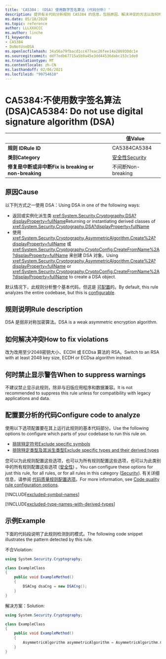```yaml
---
title: 'CA5384： (DSA) 使用数字签名算法 (代码分析) '
description: 提供有关代码分析规则 CA5384 的信息，包括原因、解决冲突的方法以及何时取消显示。
ms.date: 05/18/2020
ms.topic: reference
author: LLLXXXCCC
ms.author: linche
f1_keywords:
- CA5384
- DoNotUseDSA
ms.openlocfilehash: 34a56a79fbacd1cc477eac26fee14a286930dc1e
ms.sourcegitcommit: ddf7edb67715a5b9a45e3dd44536dabc153c1de0
ms.translationtype: MT
ms.contentlocale: zh-CN
ms.lasthandoff: 02/06/2021
ms.locfileid: "99754610"
---
```

# <a name="ca5384-do-not-use-digital-signature-algorithm-dsa"></a><span data-ttu-id="0b9a0-103">CA5384:不使用数字签名算法(DSA)</span><span class="sxs-lookup"><span data-stu-id="0b9a0-103">CA5384: Do not use digital signature algorithm (DSA)</span></span>

| | <span data-ttu-id="0b9a0-104">值</span><span class="sxs-lookup"><span data-stu-id="0b9a0-104">Value</span></span> |
|-|-|
| <span data-ttu-id="0b9a0-105">**规则 ID**</span><span class="sxs-lookup"><span data-stu-id="0b9a0-105">**Rule ID**</span></span> |<span data-ttu-id="0b9a0-106">CA5384</span><span class="sxs-lookup"><span data-stu-id="0b9a0-106">CA5384</span></span>|
| <span data-ttu-id="0b9a0-107">**类别**</span><span class="sxs-lookup"><span data-stu-id="0b9a0-107">**Category**</span></span> |[<span data-ttu-id="0b9a0-108">安全性</span><span class="sxs-lookup"><span data-stu-id="0b9a0-108">Security</span></span>](security-warnings.md)|
| <span data-ttu-id="0b9a0-109">**修复是中断或非中断**</span><span class="sxs-lookup"><span data-stu-id="0b9a0-109">**Fix is breaking or non-breaking**</span></span> |<span data-ttu-id="0b9a0-110">不间断</span><span class="sxs-lookup"><span data-stu-id="0b9a0-110">Non-breaking</span></span>|

## <a name="cause"></a><span data-ttu-id="0b9a0-111">原因</span><span class="sxs-lookup"><span data-stu-id="0b9a0-111">Cause</span></span>

<span data-ttu-id="0b9a0-112">以下列方式之一使用 DSA：</span><span class="sxs-lookup"><span data-stu-id="0b9a0-112">Using DSA in one of the following ways:</span></span>

- <span data-ttu-id="0b9a0-113">返回或实例化派生类 <xref:System.Security.Cryptography.DSA?displayProperty=fullName></span><span class="sxs-lookup"><span data-stu-id="0b9a0-113">Returning or instantiating derived classes of <xref:System.Security.Cryptography.DSA?displayProperty=fullName></span></span>
- <span data-ttu-id="0b9a0-114">使用 <xref:System.Security.Cryptography.AsymmetricAlgorithm.Create%2A?displayProperty=fullName> 或 <xref:System.Security.Cryptography.CryptoConfig.CreateFromName%2A?displayProperty=fullName> 来创建 DSA 对象。</span><span class="sxs-lookup"><span data-stu-id="0b9a0-114">Using <xref:System.Security.Cryptography.AsymmetricAlgorithm.Create%2A?displayProperty=fullName> or <xref:System.Security.Cryptography.CryptoConfig.CreateFromName%2A?displayProperty=fullName> to create a DSA object.</span></span>

<span data-ttu-id="0b9a0-115">默认情况下，此规则分析整个基本代码，但这是 [可配置](#configure-code-to-analyze)的。</span><span class="sxs-lookup"><span data-stu-id="0b9a0-115">By default, this rule analyzes the entire codebase, but this is [configurable](#configure-code-to-analyze).</span></span>

## <a name="rule-description"></a><span data-ttu-id="0b9a0-116">规则说明</span><span class="sxs-lookup"><span data-stu-id="0b9a0-116">Rule description</span></span>

<span data-ttu-id="0b9a0-117">DSA 是弱非对称加密算法。</span><span class="sxs-lookup"><span data-stu-id="0b9a0-117">DSA is a weak asymmetric encryption algorithm.</span></span>

## <a name="how-to-fix-violations"></a><span data-ttu-id="0b9a0-118">如何解决冲突</span><span class="sxs-lookup"><span data-stu-id="0b9a0-118">How to fix violations</span></span>

<span data-ttu-id="0b9a0-119">改为改用至少2048密钥大小、ECDH 或 ECDsa 算法的 RSA。</span><span class="sxs-lookup"><span data-stu-id="0b9a0-119">Switch to an RSA with at least 2048 key size, ECDH or ECDsa algorithm instead.</span></span>

## <a name="when-to-suppress-warnings"></a><span data-ttu-id="0b9a0-120">何时禁止显示警告</span><span class="sxs-lookup"><span data-stu-id="0b9a0-120">When to suppress warnings</span></span>

<span data-ttu-id="0b9a0-121">不建议禁止显示此规则，除非与旧版应用程序和数据兼容。</span><span class="sxs-lookup"><span data-stu-id="0b9a0-121">It is not recommended to suppress this rule unless for compatibility with legacy applications and data.</span></span>

## <a name="configure-code-to-analyze"></a><span data-ttu-id="0b9a0-122">配置要分析的代码</span><span class="sxs-lookup"><span data-stu-id="0b9a0-122">Configure code to analyze</span></span>

<span data-ttu-id="0b9a0-123">使用以下选项配置要在其上运行此规则的基本代码部分。</span><span class="sxs-lookup"><span data-stu-id="0b9a0-123">Use the following options to configure which parts of your codebase to run this rule on.</span></span>

- [<span data-ttu-id="0b9a0-124">排除特定符号</span><span class="sxs-lookup"><span data-stu-id="0b9a0-124">Exclude specific symbols</span></span>](#exclude-specific-symbols)
- [<span data-ttu-id="0b9a0-125">排除特定类型及其派生类型</span><span class="sxs-lookup"><span data-stu-id="0b9a0-125">Exclude specific types and their derived types</span></span>](#exclude-specific-types-and-their-derived-types)

<span data-ttu-id="0b9a0-126">您可以为此规则配置这些选项，也可以为所有规则配置这些选项，也可以为此类别中的所有规则配置这些选项 ([安全性](security-warnings.md)) 。</span><span class="sxs-lookup"><span data-stu-id="0b9a0-126">You can configure these options for just this rule, for all rules, or for all rules in this category ([Security](security-warnings.md)).</span></span> <span data-ttu-id="0b9a0-127">有关详细信息，请参阅 [代码质量规则配置选项](../code-quality-rule-options.md)。</span><span class="sxs-lookup"><span data-stu-id="0b9a0-127">For more information, see [Code quality rule configuration options](../code-quality-rule-options.md).</span></span>

[!INCLUDE[excluded-symbol-names](~/includes/code-analysis/excluded-symbol-names.md)]

[!INCLUDE[excluded-type-names-with-derived-types](~/includes/code-analysis/excluded-type-names-with-derived-types.md)]

## <a name="example"></a><span data-ttu-id="0b9a0-128">示例</span><span class="sxs-lookup"><span data-stu-id="0b9a0-128">Example</span></span>

<span data-ttu-id="0b9a0-129">下面的代码段说明了此规则检测到的模式。</span><span class="sxs-lookup"><span data-stu-id="0b9a0-129">The following code snippet illustrates the pattern detected by this rule.</span></span>

<span data-ttu-id="0b9a0-130">不合</span><span class="sxs-lookup"><span data-stu-id="0b9a0-130">Violation:</span></span>

```csharp
using System.Security.Cryptography;

class ExampleClass
{
    public void ExampleMethod()
    {
        DSACng dsaCng = new DSACng();
    }
}
```

<span data-ttu-id="0b9a0-131">解决方案：</span><span class="sxs-lookup"><span data-stu-id="0b9a0-131">Solution:</span></span>

```csharp
using System.Security.Cryptography;

class ExampleClass
{
    public void ExampleMethod()
    {
        AsymmetricAlgorithm asymmetricAlgorithm = AsymmetricAlgorithm.Create("ECDsa");
    }
}
```
